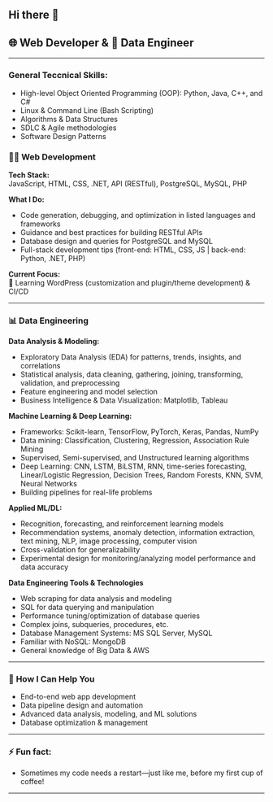 ## Hi there 👋

<!--
**maiismail1602/maiismail1602** is a ✨ _special_ ✨ repository because its `README.md` (this file) appears on your GitHub profile.

Here are some ideas to get you started:

- 🔭 I’m currently working on ...

- 👯 I’m looking to collaborate on ...
- 🤔 I’m looking for help with ...
- 📫 How to reach me: ...
- 😄 Pronouns: ...
-->

<!--
I'm a web developer proficient in Python, JavaScript, HTML, CSS, .NET, API development, RESTful design, C#, PostgreSQL, MySQL, and PHP.

- 🌱 I’m currently learning WordPress (customization and plugin/theme development) and CI/CD

- 💬 I can help you with:
    * Code generation, debugging, and optimization in your listed languages and frameworks.
    * Guidance and best practices for building RESTful APIs.
    * Database design and queries for PostgreSQL and MySQL.
    * Full-stack development tips including front-end (HTML, CSS, JS) and back-end (Python, .NET, PHP).
      
- ⚡ Fun fact: Sometimes my code needs a restart—just like me, before my first cup of coffee!
-->

## 🌐 Web Developer & 🚀 Data Engineer

---
### **General Teccnical Skills:**  
- High-level Object Oriented Programming (OOP): Python, Java, C++, and C#
- Linux & Command Line (Bash Scripting)  
- Algorithms & Data Structures  
- SDLC & Agile methodologies  
- Software Design Patterns

  
### 🧑‍💻 **Web Development**

**Tech Stack:**  
 JavaScript, HTML, CSS, .NET, API (RESTful), PostgreSQL, MySQL, PHP

**What I Do:**  
- Code generation, debugging, and optimization in listed languages and frameworks  
- Guidance and best practices for building RESTful APIs  
- Database design and queries for PostgreSQL and MySQL  
- Full-stack development tips (front-end: HTML, CSS, JS | back-end: Python, .NET, PHP)

**Current Focus:**  
🌱 Learning WordPress (customization and plugin/theme development) & CI/CD

---

### 📊 **Data Engineering**

**Data Analysis & Modeling:**  
- Exploratory Data Analysis (EDA) for patterns, trends, insights, and correlations  
- Statistical analysis, data cleaning, gathering, joining, transforming, validation, and preprocessing  
- Feature engineering and model selection  
- Business Intelligence & Data Visualization: Matplotlib, Tableau

**Machine Learning & Deep Learning:**  
- Frameworks: Scikit-learn, TensorFlow, PyTorch, Keras, Pandas, NumPy  
- Data mining: Classification, Clustering, Regression, Association Rule Mining  
- Supervised, Semi-supervised, and Unstructured learning algorithms  
- Deep Learning: CNN, LSTM, BiLSTM, RNN, time-series forecasting, Linear/Logistic Regression, Decision Trees, Random Forests, KNN, SVM, Neural Networks  
- Building pipelines for real-life problems

**Applied ML/DL:**  
- Recognition, forecasting, and reinforcement learning models  
- Recommendation systems, anomaly detection, information extraction, text mining, NLP, image processing, computer vision  
- Cross-validation for generalizability  
- Experimental design for monitoring/analyzing model performance and data accuracy

**Data Engineering Tools & Technologies**
- Web scraping for data analysis and modeling  
- SQL for data querying and manipulation  
- Performance tuning/optimization of database queries  
- Complex joins, subqueries, procedures, etc.  
- Database Management Systems: MS SQL Server, MySQL  
- Familiar with NoSQL: MongoDB  
- General knowledge of Big Data & AWS

---

### 💬 **How I Can Help You**

- End-to-end web app development  
- Data pipeline design and automation  
- Advanced data analysis, modeling, and ML solutions  
- Database optimization & management  

---

### ⚡ **Fun fact:**  
- Sometimes my code needs a restart—just like me, before my first cup of coffee!

---

<!-- Add links to your projects, portfolio, or contact info here! -->

